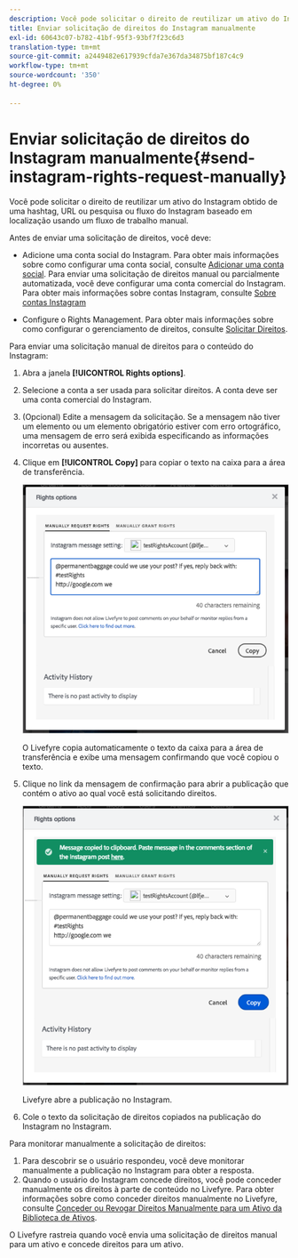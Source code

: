 ```yaml
---
description: Você pode solicitar o direito de reutilizar um ativo do Instagram obtido de uma hashtag, URL ou pesquisa ou fluxo do Instagram baseado em localização usando um fluxo de trabalho manual.
title: Enviar solicitação de direitos do Instagram manualmente
exl-id: 60643c07-b782-41bf-95f3-93bf7f23c6d3
translation-type: tm+mt
source-git-commit: a2449482e617939cfda7e367da34875bf187c4c9
workflow-type: tm+mt
source-wordcount: '350'
ht-degree: 0%

---
```


# Enviar solicitação de direitos do Instagram manualmente{#send-instagram-rights-request-manually}

Você pode solicitar o direito de reutilizar um ativo do Instagram obtido de uma hashtag, URL ou pesquisa ou fluxo do Instagram baseado em localização usando um fluxo de trabalho manual.

Antes de enviar uma solicitação de direitos, você deve:

* Adicione uma conta social do Instagram. Para obter mais informações sobre como configurar uma conta social, consulte [Adicionar uma conta social](../c-users-creating-accounts-with-studio-access/t-configure-social-accout-instagram/t-configure-social-accout-instagram.md#t_configure_social_accout_instagram). Para enviar uma solicitação de direitos manual ou parcialmente automatizada, você deve configurar uma conta comercial do Instagram. Para obter mais informações sobre contas Instagram, consulte [Sobre contas Instagram](../c-users-creating-accounts-with-studio-access/t-configure-social-accout-instagram/c-about-instagram-accounts.md#c_about_instagram_accounts)

* Configure o Rights Management. Para obter mais informações sobre como configurar o gerenciamento de direitos, consulte [Solicitar Direitos](../c-how-requesting-rights-works/c-how-requesting-rights-works.md).

Para enviar uma solicitação manual de direitos para o conteúdo do Instagram:

1. Abra a janela **[!UICONTROL Rights options]**.
1. Selecione a conta a ser usada para solicitar direitos. A conta deve ser uma conta comercial do Instagram.
1. (Opcional) Edite a mensagem da solicitação. Se a mensagem não tiver um elemento ou um elemento obrigatório estiver com erro ortográfico, uma mensagem de erro será exibida especificando as informações incorretas ou ausentes.
1. Clique em **[!UICONTROL Copy]** para copiar o texto na caixa para a área de transferência.

   ![](assets/rr_insta_workaround1.png)

   O Livefyre copia automaticamente o texto da caixa para a área de transferência e exibe uma mensagem confirmando que você copiou o texto.

1. Clique no link da mensagem de confirmação para abrir a publicação que contém o ativo ao qual você está solicitando direitos.

   ![](assets/rr_insta_workaround2.png)

   Livefyre abre a publicação no Instagram.

1. Cole o texto da solicitação de direitos copiados na publicação do Instagram no Instagram.

Para monitorar manualmente a solicitação de direitos:

1. Para descobrir se o usuário respondeu, você deve monitorar manualmente a publicação no Instagram para obter a resposta.
1. Quando o usuário do Instagram concede direitos, você pode conceder manualmente os direitos à parte de conteúdo no Livefyre. Para obter informações sobre como conceder direitos manualmente no Livefyre, consulte [Conceder ou Revogar Direitos Manualmente para um Ativo da Biblioteca de Ativos](../c-how-requesting-rights-works/t-manually-grant-the-rights-for-one-or-more-assets.md#t_manually_grant_the_rights_for_one_or_more_assets).

O Livefyre rastreia quando você envia uma solicitação de direitos manual para um ativo e concede direitos para um ativo.
